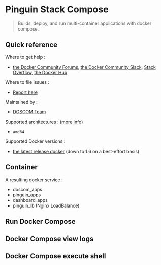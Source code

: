 # Pinguin Stack Compose

> Builds, deploy, and run multi-container applications with docker compose.

## Quick reference

Where to get help :

- [the Docker Community Forums](https://forums.docker.com/), [the Docker Community Slack](https://blog.docker.com/2016/11/introducing-docker-community-directory-docker-community-slack/), [Stack Overflow](https://stackoverflow.com/search?tab=newest&q=docker), [the Docker Hub](https://hub.docker.com/)

Where to file issues :

- [Report here](https://github.com/tealinuxos/infrastruktur/issues)

Maintained by :

- [DOSCOM Team](https://github.com/tealinuxos)

Supported architectures : ([more info](https://github.com/docker-library/official-images#architectures-other-than-amd64))

- `amd64`

Supported Docker versions :

- [the latest release docker](https://github.com/docker/docker-ce/releases) (down to 1.6 on a best-effort basis)

## Container

A resulting docker service :

- doscom_apps
- pinguin_apps
- dashboard_apps
- pinguin_lb (Nginx LoadBalance)

## Run Docker Compose

## Docker Compose view logs

## Docker Compose execute shell
